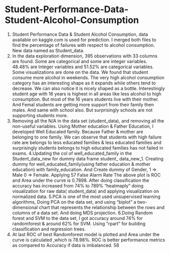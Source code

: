# Student-Performance-Data-Student-Alcohol-Consumption
1. Student Performance Data & Student Alcohol Consumption, data available on kaggle.com is used for
prediction. I merged both files to find the percentage of failures with respect to alcohol consumption.
New data named as Student_data.
2. In the data exploration dimension, 395 observations with 33 columns are found. Some are categorical
and some are integer variables. 48.48% are Integer variables and 51.52% are categorical variables.
Some visualizations are done on the data. We found that student consume more alcohol in weekends.
The very high alcohol consumption category has an interesting shape as it expands while others tend
to decrease. We can also notice it is nicely shaped as a bottle. Interestingly student age with 16 years
is highest in all areas like less alcohol to high consumption. But most of the 16 years students live with
their mother. And Femal students are getting more support from their family then males. And same
with school also. But surprisingly schools are not supporting students more.
3. Removing all the N/A in the data set (student_data), and removing all the non-useful variables. Using
Mother education & Father Education, I developed Well Educated family. Because Father & mother
are belonging to one family. We can observe that students with high failure rate are belongs to less
educated families & less educated families and surprisingly students belongs to high educated families
has not failed in exams.
4.Updating the col of well_educated_family in the Student_data_new for dummy data frame student_
data_new_1. Creating dummy for well_educated_family(using father education & mother
education) with family_education. And Create dummy of Gender, 1 => Male 0 => Female. Applying
57
False Alarm Rate
The above plot is ROC and Area under the curve is 0.7898. After doing classification the accuracy has increased
from 74% to 789%
“heatmaply” doing visualization for raw data( student_data) and applying visualization on normalized
data.
5.PCA is one of the most used unsupervised learning algorithms, Doing PCA on the data set, and using
“biplot” a two-dimensional chart that represents the relationship between the rows and columns of a data
set. And doing MDS projection.
6.Doing Random forest and SVM to the data set, I got accuracy around 74% for randomforest & around
62% for SVM. Using “rpart” for building classification and regression trees.
7. At last ROC of best Randomforest model is plotted and Area under the curve is calculated ,which is
78.98%. ROC is better performance metrics as compared to Accuracy if data is imbalanced.
58
